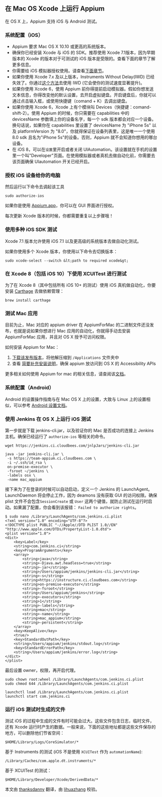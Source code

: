 ## 在 Mac OS Xcode 上运行 Appium

在 OS X 上，Appium 支持 iOS 与 Android 测试。

### 系统配置（iOS）

* Appium 要求 Mac OS X 10.10 或更高的系统版本。
* 确保你已经安装 Xcode 与 iOS 的 SDK。推荐使用 Xcode 7.1版本，因为早期版本的 Xcode 的版本对于可测试的 iOS 版本是受限的。查看下面的章节了解更多信息。
* 你需要给 iOS 模拟器授权使用。请查看[下面章节](#authorizing-ios-on-the-computer)。
* 如果你使用 Xcode 7.x 及以上版本，Instruments Without Delay(IWD) 已经失效了。你通过[这个方法](/docs/cn/advanced-concepts/iwd_xcode7.md)去使用 IWD (它会使你的测试速度显著提升)。
* 如果你使用 Xcode 6，使用 Appium 前你得提前启动模拟器。假如你想发送文本信息，你得改变他的默认设置，去开启虚拟键盘。开启键盘后，你就可以通过点击输入框，或使用快捷键（comand + K）去调出键盘。
* 如果你使用 Xcode 6，Xcode 上有个模块叫 Devices（快捷键：comand-shift-2）。使用 Appium 的时候，你只需要在 capabilities 中的 devicesName 参数填上你的设备名字，每一个 sdk 版本都会对应一个设备。换句话说，如果你在 capabilities 里设置了 devicesName 为 "iPhone 5s" 以及 platformVersion 为 "8.0"，你就得保证在设备列表里，这是唯一一个使用 8.0 sdk 且名为"iPhone 5s"的设备。否则，Appium 就不会知道你想用的哪台设备。
* 在 iOS 8，可以在`设置`里开启或者关闭 UIAutomation。该设置就在手机的设置里一个叫"Developer"页面。在使用模拟器或者真机去做自动化前，你需要去该页面确保 UIautomation 开关已经开启。

### 授权 iOS 设备给你的电脑

然后运行以下命令去调起该工具

```
sudo authorize-ios
```

如果你是使用 [Appium.app](https://github.com/appium/appium-dot-app)，你可以在 GUI 界面进行授权。

每次更新 Xcode 版本的时候，你都需要重复以上步骤哦！

### 使用多种 iOS SDK 测试

Xcode 7.1 版本允许使用 iOS 7.1 以及更高级的系统版本去做自动化测试。

如果你使用多个 Xcode 版本，你使用以下命令去切换版本：

    sudo xcode-select --switch &lt;path to required xcode&gt;

### 在 Xcode 8（包括 iOS 10）下使用 XCUITest 进行测试

为了在 Xcode 8（其中包括所有 iOS 10+ 的测试）使用 iOS 真机做自动化，你要安装 [Carthage](https://github.com/Carthage/Carthage) 去做依赖管理：
```
brew install carthage
```

### 测试 Mac 应用

目前为止，Mac 对应的 appium driver 在 AppiumForMac 的二进制文件还没发布，也就是说如果你想进行 Mac 应用的自动化，你就得手动去安装 AppiumForMac 应用，并且对 OS X 授予可访问权限。


如何安装 Appium for Mac：
1. [下载该发布版本](https://github.com/appium/appium-for-mac/releases/tag/0.2.0)，将他解压缩到 `/Applications` 文件夹中
2. 查看 [简要补充安装说明](https://github.com/appium/appium-for-mac#installation)，确保 appium 放访问到 OS X 的 Accessibility APIs

更多相关如何使用 Appium for mac 的相关信息，请查阅该[文档](https://github.com/appium/appium-for-mac#appium-for-mac)。


### 系统配置（Android）

Android 的设置操作指南与在 Mac OS X 上的设置，大致与 Linux 上的设置相似，可以参考 [Android 设置文档](/docs/en/drivers/android-uiautomator2.md#basic-setup)。

### 使用 Jenkins 在 OS X 上运行 iOS 测试

第一步就是下载 jenkins-cli.jar，以及验证你的 Mac 是否成功的连接上 Jenkins 主机。确保已经运行了 `authorize-ios` 等相关的命令。

`wget https://jenkins.ci.cloudbees.com/jnlpJars/jenkins-cli.jar`

```
java -jar jenkins-cli.jar \
 -s https://team-appium.ci.cloudbees.com \
 -i ~/.ssh/id_rsa \
 on-premise-executor \
 -fsroot ~/jenkins \
 -labels osx \
 -name mac_appium
 ```

接下来为了在登录的时候可以自动启动，定义一个 Jenkins 的 LaunchAgent。LaunchDaemon 将会停止工作，因为 deamons 没有获取 GUI 的访问权限。确保 plist 文件不会包含`SessionCreate` 或 `User` 这两个键值，就防止测试在运行时启动。如果漏了配置，你会看到该报错： `Failed to authorize rights`。


```
$ sudo nano /Library/LaunchAgents/com.jenkins.ci.plist
<?xml version="1.0" encoding="UTF-8"?>
<!DOCTYPE plist PUBLIC "-//Apple//DTD PLIST 1.0//EN" "http://www.apple.com/DTDs/PropertyList-1.0.dtd">
<plist version="1.0">
<dict>
    <key>Label</key>
    <string>com.jenkins.ci</string>
    <key>ProgramArguments</key>
    <array>
        <string>java</string>
        <string>-Djava.awt.headless=true</string>
        <string>-jar</string>
        <string>/Users/appium/jenkins/jenkins-cli.jar</string>
        <string>-s</string>
        <string>https://instructure.ci.cloudbees.com</string>
        <string>on-premise-executor</string>
        <string>-fsroot</string>
        <string>/Users/appium/jenkins</string>
        <string>-executors</string>
        <string>1</string>
        <string>-labels</string>
        <string>mac</string>
        <string>-name</string>
        <string>mac_appium</string>
        <string>-persistent</string>
    </array>
    <key>KeepAlive</key>
    <true/>
    <key>StandardOutPath</key>
    <string>/Users/appium/jenkins/stdout.log</string>
    <key>StandardErrorPath</key>
    <string>/Users/appium/jenkins/error.log</string>
</dict>
</plist>
```

最后设置 owner，权限，再开启代理。

```
sudo chown root:wheel /Library/LaunchAgents/com.jenkins.ci.plist
sudo chmod 644 /Library/LaunchAgents/com.jenkins.ci.plist

launchctl load /Library/LaunchAgents/com.jenkins.ci.plist
launchctl start com.jenkins.ci
```

### 运行 iOS 测试时生成的文件

测试 iOS 的过程中生成的文件有时可能会过大。这些文件包含日志，临时文件，还有 Xcode 运行时产生的数据。一般来说，下面的这些地址都是这些文件保存的地方，可以删除他们节省空间：

```
$HOME/Library/Logs/CoreSimulator/*
```

基于 Instruments 的测试 (iOS 不是使用 `XCUITest` 作为 `automationName`):

```
/Library/Caches/com.apple.dt.instruments/*
```

基于 XCUITest 的测试：

```
$HOME/Library/Developer/Xcode/DerivedData/*
```

本文由 [thanksdanny](https://testerhome.com/thanksdanny) 翻译，由 [lihuazhang](https://github.com/lihuazhang) 校验。
